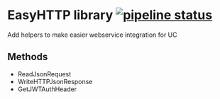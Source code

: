 # EasyHTTP library [![pipeline status](https://gitlab.com/universe-conquerors/easyhttp/badges/master/pipeline.svg)](https://gitlab.com/universe-conquerors/easyhttp/commits/master)

Add helpers to make easier webservice integration for UC

## Methods

* ReadJsonRequest
* WriteHTTPJsonResponse
* GetJWTAuthHeader